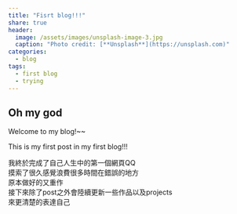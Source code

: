 ```yaml
---
title: "Fisrt blog!!!"
share: true
header:
  image: /assets/images/unsplash-image-3.jpg
  caption: "Photo credit: [**Unsplash**](https://unsplash.com)"
categories:
  - blog
tags:
  - first blog
  - trying
---
```


## Oh my god
Welcome to my blog!~~

This is my first post in my first blog!!!

我終於完成了自己人生中的第一個網頁QQ<br>
摸索了很久感覺浪費很多時間在錯誤的地方<br>
原本做好的又重作<br>
接下來除了post之外會陸續更新一些作品以及projects<br>
來更清楚的表達自己<br>
